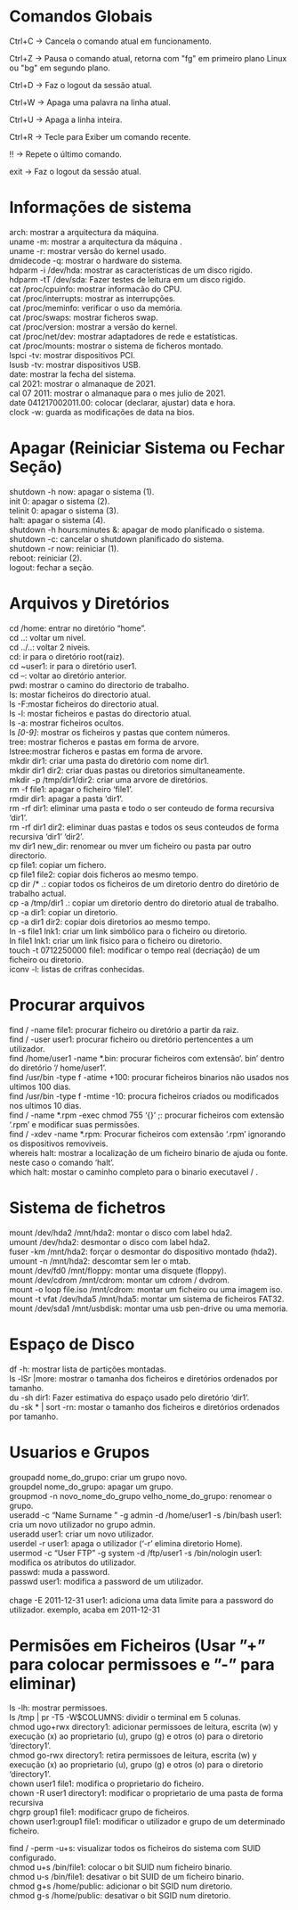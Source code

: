 # Comandos Globais

Ctrl+C -> Cancela o comando atual em funcionamento.<br>

Ctrl+Z -> Pausa o comando atual, retorna com "fg" em primeiro plano Linux ou "bg" em segundo plano.<br>

Ctrl+D -> Faz o logout da sessão atual.<br>

Ctrl+W -> Apaga uma palavra na linha atual.<br>

Ctrl+U -> Apaga a linha inteira.<br>

Ctrl+R -> Tecle para Exiber um comando recente.<br>

!! -> Repete o último comando.<br>

exit -> Faz o logout da sessão atual.<br>


# Informações de sistema

arch: mostrar a arquitectura da máquina.<br>
uname -m: mostrar a arquitectura da máquina .<br>
uname -r: mostrar versão do kernel usado.<br>
dmidecode -q: mostrar o hardware do sistema.<br>
hdparm -i /dev/hda: mostrar as características de um disco rigido.<br>
hdparm -tT /dev/sda: Fazer testes de leitura em um disco rigido.<br>
cat /proc/cpuinfo: mostrar informacão do CPU.<br>
cat /proc/interrupts: mostrar as interrupções.<br>
cat /proc/meminfo: verificar o uso da memória.<br>
cat /proc/swaps: mostrar ficheros swap.<br>
cat /proc/version: mostrar a versão do kernel.<br>
cat /proc/net/dev: mostrar adaptadores de rede e estatísticas.<br>
cat /proc/mounts: mostrar o sistema de ficheros montado.<br>
lspci -tv: mostrar dispositivos PCI.<br>
lsusb -tv: mostrar dispositivos USB.<br>
date: mostrar la fecha del sistema.<br>
cal 2021: mostrar o almanaque de 2021.<br>
cal 07 2011: mostrar o almanaque para o mes julio de 2021.<br>
date 041217002011.00: colocar (declarar, ajustar) data e hora.<br>
clock -w: guarda as modificações de data na bios.<br>

# Apagar (Reiniciar Sistema ou Fechar Seção)

shutdown -h now: apagar o sistema (1).<br>
init 0: apagar o sistema (2).<br>
telinit 0: apagar o sistema (3).<br>
halt: apagar o sistema (4).<br>
shutdown -h hours:minutes &: apagar de modo planificado o sistema.<br>
shutdown -c: cancelar o shutdown planificado do sistema.<br>
shutdown -r now: reiniciar (1).<br>
reboot: reiniciar (2).<br>
logout: fechar a seção.<br>

# Arquivos y Diretórios

cd /home: entrar no diretório “home”.<br>
cd ..: voltar um nivel.<br>
cd ../..: voltar 2 niveis.<br>
cd: ir para o diretório root(raiz).<br>
cd ~user1: ir para o diretório user1.<br>
cd –: voltar ao diretório anterior.<br>
pwd: mostrar o camino do directorio de trabalho.<br>
ls: mostar ficheiros do directorio atual.<br>
ls -F:mostar ficheiros do directorio atual.<br>
ls -l: mostar ficheiros e pastas do directorio atual.<br>
ls -a: mostrar ficheiros ocultos.<br>
ls *[0-9]*: mostrar os ficheiros y pastas que contem números.<br>
tree: mostrar ficheros e pastas em forma de arvore.<br>
lstree:mostrar ficheros e pastas em forma de arvore.<br>
mkdir dir1:  criar uma pasta do diretório com nome dir1.<br>
mkdir dir1 dir2: criar duas pastas ou diretorios simultaneamente.<br>
mkdir -p /tmp/dir1/dir2: criar uma arvore de diretórios.<br>
rm -f file1: apagar o ficheiro ‘file1’.<br>
rmdir dir1: apagar a pasta ‘dir1’.<br>
rm -rf dir1: eliminar uma pasta e todo o ser conteudo de forma recursiva ‘dir1’.<br>
rm -rf dir1 dir2: eliminar duas pastas e todos os seus conteudos de forma recursiva ‘dir1’ ‘dir2’.<br>
mv dir1 new_dir: renomear ou mver um ficheiro ou pasta par outro directorio.<br>
cp file1: copiar um fichero.<br>
cp file1 file2: copiar dois ficheros ao mesmo tempo.<br>
cp dir /* .: copiar todos os ficheiros de um diretorio dentro do diretório de trabalho actual.<br>
cp -a /tmp/dir1 .: copiar um diretorio dentro do diretorio atual de trabalho.<br>
cp -a dir1: copiar un diretorio.<br>
cp -a dir1 dir2: copiar dois diretorios ao mesmo tempo.<br>
ln -s file1 lnk1: criar um link simbólico para o ficheiro ou diretorio.<br>
ln file1 lnk1: criar um link fisico para o ficheiro ou diretorio.<br>
touch -t 0712250000 file1: modificar o tempo real (decriação) de um ficheiro ou diretorio.<br>
iconv -l: listas de crifras conhecidas.<br>


# Procurar arquivos
find / -name file1: procurar ficheiro ou diretório a partir da raiz.<br>
find / -user user1: procurar ficheiro ou diretório pertencentes a um utilizador.<br>
find /home/user1 -name *.bin: procurar ficheiros com extensão‘. bin’ dentro do diretório ‘/ home/user1’.<br>
find /usr/bin -type f -atime +100:  procurar ficheiros binarios não usados nos ultimos 100 dias.<br>
find /usr/bin -type f -mtime -10: procura ficheiros criados ou modificados nos ultimos 10 dias.<br>
find / -name *.rpm -exec chmod 755 ‘{}’ ;: procurar ficheiros com extensão ‘.rpm’ e modificar suas permissões.<br>
find / -xdev -name *.rpm: Procurar ficheiros com extensão ‘.rpm’ ignorando os dispositivos removiveis.<br>
whereis halt: mostrar a localização de um ficheiro binario de ajuda ou fonte. neste caso o comando ‘halt’.<br>
which halt: mostar o caminho completo para o binario executavel / .<br>

# Sistema de fichetros
mount /dev/hda2 /mnt/hda2: montar o disco com label hda2.<br>
umount /dev/hda2: desmontar o disco com label hda2.<br>
fuser -km /mnt/hda2: forçar o desmontar do dispositivo montado (hda2).<br>
umount -n /mnt/hda2: descomtar sem ler o mtab.<br>
mount /dev/fd0 /mnt/floppy: montar uma disquete (floppy).<br>
mount /dev/cdrom /mnt/cdrom: montar um cdrom / dvdrom.<br>
mount -o loop file.iso /mnt/cdrom: montar um ficheiro ou uma imagem iso.<br>
mount -t vfat /dev/hda5 /mnt/hda5: montar um sistema de ficheiros FAT32.<br>
mount /dev/sda1 /mnt/usbdisk: montar uma usb pen-drive ou uma memoria.<br>

# Espaço de Disco
df -h: mostrar lista de partições montadas.<br>
ls -lSr |more: mostrar o tamanha dos ficheiros e diretórios ordenados por tamanho.<br>
du -sh dir1:  Fazer estimativa do espaço usado pelo diretório ‘dir1’.<br>
du -sk * | sort -rn: mostar o tamanho dos ficheiros e diretórios ordenados por tamanho.<br>


# Usuarios e Grupos

groupadd nome_do_grupo: criar um grupo novo.<br>
groupdel nome_do_grupo: apagar um grupo.<br>
groupmod -n novo_nome_do_grupo velho_nome_do_grupo: renomear o grupo.<br>
useradd -c “Name Surname ” -g admin -d /home/user1 -s /bin/bash user1: cria um novo utilizador no grupo admin.<br>
useradd user1: criar um novo utilizador.<br>
userdel -r user1: apaga o utilizador (‘-r’ elimina  diretorio Home).<br>
usermod -c “User FTP” -g system -d /ftp/user1 -s /bin/nologin user1: modifica os atributos do utilizador.<br>
passwd: muda a password.<br>
passwd user1: modifica a password de um utilizador.<br><br>
chage -E 2011-12-31 user1: adiciona uma data limite para a password do utilizador. exemplo, acaba em 2011-12-31 <br>

# Permisões em Ficheiros (Usar ”+” para colocar permissoes e ”-” para eliminar)

ls -lh: mostrar permissoes.<br>
ls /tmp | pr -T5 -W$COLUMNS: dividir o terminal em 5 colunas.<br>
chmod ugo+rwx directory1: adicionar permissoes de leitura, escrita (w) y execução (x) ao proprietario (u), grupo (g) e otros (o) para o diretorio ‘directory1’.<br>
chmod go-rwx directory1: retira permissoes de leitura, escrita (w) y execução (x) ao proprietario (u), grupo (g) e otros (o) para o diretorio ‘directory1’.<br>
chown user1 file1: modifica o proprietario do ficheiro.<br>
chown -R user1 directory1: modificar o proprietario de uma pasta de forma recursiva<br>
chgrp group1 file1: modificacr grupo de ficheiros.<br>
chown user1:group1 file1: modificar o utilizador e grupo de um determinado ficheiro.<br>

find / -perm -u+s: visualizar todos os ficheiros do sistema com SUID configurado.<br>
chmod u+s /bin/file1: colocar o bit SUID num ficheiro binario.<br>
chmod u-s /bin/file1: desativar o bit SUID de um ficheiro binario.<br>
chmod g+s /home/public: adicionar o bit SGID num diretorio.<br>
chmod g-s /home/public: desativar o bit SGID num diretorio.<br>

